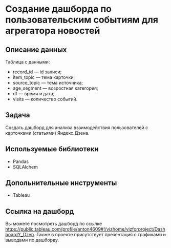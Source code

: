 # Создание дашборда по пользовательским событиям для агрегатора новостей

## Описание данных
Таблица с данными:
* record_id — id записи;
* item_topic — тема карточки;
* source_topic — тема источника;
* age_segment — возростная категория;
* dt — время и дата;
* visits — количество событий.

## Задача 
Создать дашборд для анализа взаимодействия пользователей с карточками (статьями) Яндекс.Дзена. 

## Используемые библиотеки
* Pandas
* SQLAlchem

## Допольнительные инструменты
* Tableau

## Ссылка на дашборд
Вы можете посмотреть дашборд по ссылке <https://public.tableau.com/profile/anton4609#!/vizhome/vizforproject/DashboardY_Dzen>. 
Также в проекте присутствует презентация с графиками и выводами по дашборду.